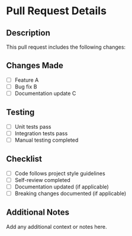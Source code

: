 # Pull Request Details

## Description

This pull request includes the following changes:

## Changes Made

- [ ] Feature A
- [ ] Bug fix B
- [ ] Documentation update C

## Testing

- [ ] Unit tests pass
- [ ] Integration tests pass
- [ ] Manual testing completed

## Checklist

- [ ] Code follows project style guidelines
- [ ] Self-review completed
- [ ] Documentation updated (if applicable)
- [ ] Breaking changes documented (if applicable)

## Additional Notes

Add any additional context or notes here.
